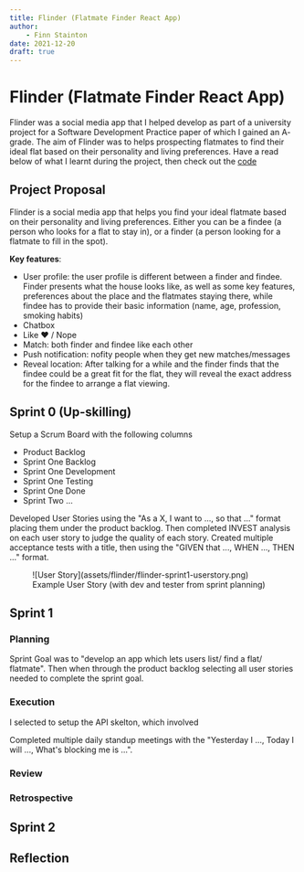 ```yaml
---
title: Flinder (Flatmate Finder React App)
author:
    - Finn Stainton
date: 2021-12-20
draft: true
---
```


# Flinder (Flatmate Finder React App)

Flinder was a social media app that I helped develop as part of a university project for a Software Development Practice paper of which I gained an A- grade. The aim of Flinder was to helps prospecting flatmates to find their ideal flat based on their personality and living preferences. Have a read below of what I learnt during the project, then check out the [code](https://www.github.com/finn-stainton/flinder)

<!-- more -->

## Project Proposal

Flinder is a social media app that helps you find your ideal flatmate based on their personality and living preferences. Either you can be a findee (a person who looks for a flat to stay in), or a finder (a person looking for a flatmate to fill in the spot). 

**Key features**:

- User profile: the user profile is different between a finder and findee. Finder presents what the house looks like, as well as some key features, preferences about the place and the flatmates staying there, while findee has to provide their basic information (name, age, profession, smoking habits)
- Chatbox
- Like ♥ / Nope  
- Match: both finder and findee like each other
- Push notification: nofity people when they get new matches/messages
- Reveal location:  After talking for a while and the finder finds that the findee could be a great fit for the flat, they will reveal the exact address for the findee to arrange a flat viewing.

## Sprint 0 (Up-skilling)

Setup a Scrum Board with the following columns

- Product Backlog
- Sprint One Backlog
- Sprint One Development
- Sprint One Testing
- Sprint One Done
- Sprint Two ...

Developed User Stories using the "As a X, I want to ..., so that ..." format placing them under the product backlog. Then completed INVEST analysis on each user story to judge the quality of each story. Created multiple acceptance tests with a title, then using the "GIVEN that ..., WHEN ..., THEN ..." format.

<figure markdown>
  ![User Story](assets/flinder/flinder-sprint1-userstory.png)
  <figcaption>Example User Story (with dev and tester from sprint planning)</figcaption>
</figure>

## Sprint 1

### Planning

Sprint Goal was to "develop an app which lets users list/ find a flat/ flatmate". Then when through the product backlog selecting all user stories needed to complete the sprint goal.

### Execution

I selected to setup the API skelton, which involved

Completed multiple daily standup meetings with the "Yesterday I ..., Today I will ..., What's blocking me is ...".

### Review

### Retrospective

## Sprint 2

## Reflection
